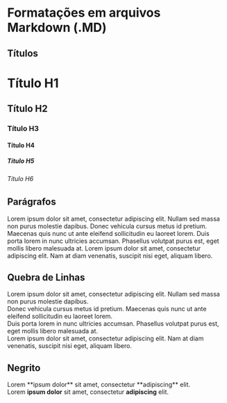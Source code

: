 # Formatações em arquivos Markdown (.MD)

## Títulos
<h1>Título H1</h1>
<h2>Título H2</h2>
<h3>Título H3</h3>
<h4>Título H4</h4>
<h5>Título H5</h5>
<h6>Título H6</h6>

## Parágrafos
<p>Lorem ipsum dolor sit amet, consectetur adipiscing elit. Nullam sed massa non purus molestie dapibus. Donec vehicula cursus metus id pretium. Maecenas quis nunc ut ante eleifend sollicitudin eu laoreet lorem. Duis porta lorem in nunc ultricies accumsan. Phasellus volutpat purus est, eget mollis libero malesuada at. Lorem ipsum dolor sit amet, consectetur adipiscing elit. Nam at diam venenatis, suscipit nisi eget, aliquam libero.</p>

## Quebra de Linhas
<p>Lorem ipsum dolor sit amet, consectetur adipiscing elit. Nullam sed massa non purus molestie dapibus.<br>Donec vehicula cursus metus id pretium. Maecenas quis nunc ut ante eleifend sollicitudin eu laoreet lorem.<br>Duis porta lorem in nunc ultricies accumsan. Phasellus volutpat purus est, eget mollis libero malesuada at.<br>Lorem ipsum dolor sit amet, consectetur adipiscing elit. Nam at diam venenatis, suscipit nisi eget, aliquam libero.</p>

## Negrito
<p>Lorem **ipsum dolor** sit amet, consectetur **adipiscing** elit.<br>
Lorem <strong>ipsum dolor</strong> sit amet, consectetur <strong>adipiscing</strong> elit.
</p>